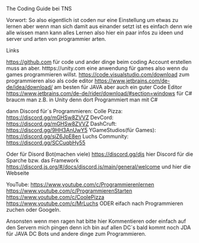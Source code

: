 The Coding Guide bei TNS

Vorwort:
So also eigentlich ist coden nur eine Einstellung um etwas zu lernen aber wenn man sich damit aus einander setzt ist es einfach 
denn wie alle wissen mann kann alles Lernen also hier ein paar infos
zu ideen und server und arten von programmier arten.

Links

https://github.com für code und ander dinge beim coding Account erstellen muss an aber.
htttps://unity.com eine anwendung für games also wenn du games programmieren willst.
https://code.visualstudio.com/download zum programmieren also als code editor
https://www.jetbrains.com/de-de/idea/download/ am besten für JAVA aber auch ein guter Code Editor
https://www.jetbrains.com/de-de/rider/download/#section=windows für C# braucm man z.B. in Unity denn dort Programmiert man mit C#

dann Discord für´s Programmieren:
Colle Pizza: https://discord.gg/mGHSw8ZVVZ
DevCord: https://discord.gg/mGHSw8ZVVZ
DashCruft: https://discord.gg/9HH3AnUwY5
YGameStudios(für Games): https://discord.gg/sjZ6JpE8en
Luchs Community: https://discord.gg/SCCuqbHy55

Oder für Disord Bot(machen viele)
https://discord.gg/djs hier Discord für die Sparche bzw. das Framework
https://discord.js.org/#/docs/discord.js/main/general/welcome und hier die Webseite

YouTube:
https://www.youtube.com/c/Programmierenlernen
https://www.youtube.com/c/ProgrammierenStarten
https://www.youtube.com/c/CoolePizza
https://www.youtube.com/c/MrLuchs
ODER eifach nach Programmieren zuchen oder Googeln.

Ansonsten wenn men ragen hat bitte hier Kommentieren oder einfach 
auf den Servern mich pingen denn ich bin auf allen DC´s
bald kommt noch JDA für JAVA DC Bots
und andere dinge zum Programmieren.
